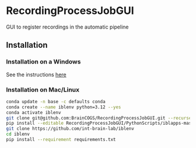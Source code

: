 # RecordingProcessJobGUI
GUI to register recordings in the automatic pipeline

## Installation

### Installation on a Windows

See the instructions [here](https://braincogs.github.io/software/configure_systems.html#configure-new-recording-system)

### Installation on Mac/Linux

```bash
conda update -n base -c defaults conda
conda create --name iblenv python=3.12 --yes
conda activate iblenv
git clone git@github.com:BrainCOGS/RecordingProcessJobGUI.git --recurse-submodules
pip install --editable RecordingProcessJobGUI/PythonScripts/iblapps-master
git clone https://github.com/int-brain-lab/iblenv
cd iblenv
pip install --requirement requirements.txt
```
